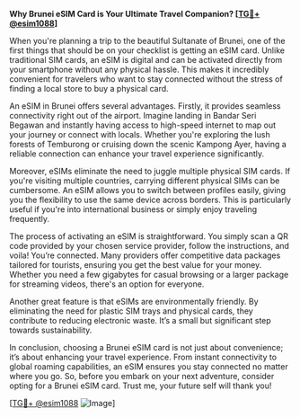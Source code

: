 **Why Brunei eSIM Card is Your Ultimate Travel Companion? [[TG💪+ @esim1088](https://t.me/s/esim1088)]**

When you're planning a trip to the beautiful Sultanate of Brunei, one of the first things that should be on your checklist is getting an eSIM card. Unlike traditional SIM cards, an eSIM is digital and can be activated directly from your smartphone without any physical hassle. This makes it incredibly convenient for travelers who want to stay connected without the stress of finding a local store to buy a physical card.

An eSIM in Brunei offers several advantages. Firstly, it provides seamless connectivity right out of the airport. Imagine landing in Bandar Seri Begawan and instantly having access to high-speed internet to map out your journey or connect with locals. Whether you're exploring the lush forests of Temburong or cruising down the scenic Kampong Ayer, having a reliable connection can enhance your travel experience significantly.

Moreover, eSIMs eliminate the need to juggle multiple physical SIM cards. If you're visiting multiple countries, carrying different physical SIMs can be cumbersome. An eSIM allows you to switch between profiles easily, giving you the flexibility to use the same device across borders. This is particularly useful if you're into international business or simply enjoy traveling frequently.

The process of activating an eSIM is straightforward. You simply scan a QR code provided by your chosen service provider, follow the instructions, and voila! You’re connected. Many providers offer competitive data packages tailored for tourists, ensuring you get the best value for your money. Whether you need a few gigabytes for casual browsing or a larger package for streaming videos, there's an option for everyone.

Another great feature is that eSIMs are environmentally friendly. By eliminating the need for plastic SIM trays and physical cards, they contribute to reducing electronic waste. It’s a small but significant step towards sustainability.

In conclusion, choosing a Brunei eSIM card is not just about convenience; it’s about enhancing your travel experience. From instant connectivity to global roaming capabilities, an eSIM ensures you stay connected no matter where you go. So, before you embark on your next adventure, consider opting for a Brunei eSIM card. Trust me, your future self will thank you!

[[TG💪+ @esim1088](https://t.me/s/esim1088) ![Image](https://i.postimg.cc/Y0z9fWf4/image.png)]